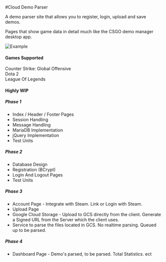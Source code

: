 #Cloud Demo Parser

A demo parser site that allows you to register, login, upload and save demos.  

Pages that show game data in detail much like the CSGO demo manager desktop app. 

![Example](https://i.imgur.com/2ujB1yq.png) 

#### Games Supported
Counter Strike: Global Offensive  
Dota 2  
League Of Legends

#### Highly WIP
##### Phase 1
* Index / Header / Footer Pages  
* Session Handling  
* Message Handling  
* MariaDB Implementation  
* jQuery Implementation  
* Test Units  

##### Phase 2
* Database Design  
* Registration (BCrypt)   
* Login And Logout Pages  
* Test Units  

##### Phase 3
* Account Page - Integrate with Steam. Link or Login with Steam.
* Upload Page  
* Google Cloud Storage - Upload to GCS directly from the client. Generate a Signed URL from the Server which the client uses.
* Service to parse the files located in GCS. No realtime parsing. Queued up to be parsed. 

##### Phase 4
* Dashboard Page - Demo's parsed, to be parsed. Total Statistics. ect 